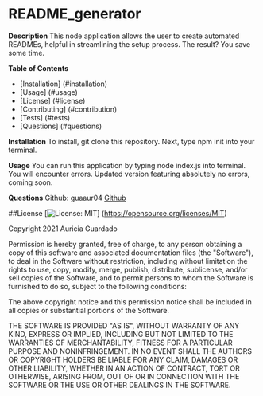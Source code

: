 # README_generator
**Description**
This node application allows the user to create automated READMEs, helpful in streamlining the setup process. The result? You save some time. 

**Table of Contents**

* [Installation] (#installation)
* [Usage] (#usage)
* [License] (#license)
* [Contributing] (#contribution)
* [Tests] (#tests)
* [Questions] (#questions)


**Installation**
To install, git clone this repository. 
Next, type npm init into your terminal. 

**Usage**
You can run this application by typing node index.js into terminal. 
You will encounter errors. 
Updated version featuring absolutely no errors, coming soon. 

 
 **Questions**
 Github: guaaur04 
 [Github](https://www.github.com/guaaur04)
 
##License
[![License: MIT](https://img.shields.io/badge/License-MIT-yellow.svg)]
(https://opensource.org/licenses/MIT)

Copyright 2021 Auricia Guardado

Permission is hereby granted, free of charge, to any person obtaining a copy of this software and associated documentation files (the "Software"), to deal in the Software without restriction, including without limitation the rights to use, copy, modify, merge, publish, distribute, sublicense, and/or sell copies of the Software, and to permit persons to whom the Software is furnished to do so, subject to the following conditions:

The above copyright notice and this permission notice shall be included in all copies or substantial portions of the Software.

THE SOFTWARE IS PROVIDED "AS IS", WITHOUT WARRANTY OF ANY KIND, EXPRESS OR IMPLIED, INCLUDING BUT NOT LIMITED TO THE WARRANTIES OF MERCHANTABILITY, FITNESS FOR A PARTICULAR PURPOSE AND NONINFRINGEMENT. IN NO EVENT SHALL THE AUTHORS OR COPYRIGHT HOLDERS BE LIABLE FOR ANY CLAIM, DAMAGES OR OTHER LIABILITY, WHETHER IN AN ACTION OF CONTRACT, TORT OR OTHERWISE, ARISING FROM, OUT OF OR IN CONNECTION WITH THE SOFTWARE OR THE USE OR OTHER DEALINGS IN THE SOFTWARE.




